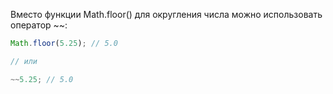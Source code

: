 Вместо функции Math.floor() для округления числа можно использовать оператор ~~:

```js
Math.floor(5.25); // 5.0

// или

~~5.25; // 5.0
```
